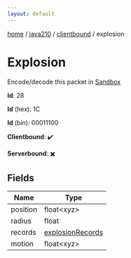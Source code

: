 ```yaml
---
layout: default
---
```


[home](/)  /  [java210](/protocol/java210)  /  [clientbound](/protocol/java210/clientbound)  /  explosion

# Explosion

Encode/decode this packet in [Sandbox](../../../sandbox/java210#clientbound.explosion)

**Id**: 28

**Id** (hex): 1C

**Id** (bin): 00011100

**Clientbound**: ✔️

**Serverbound**: ✖️

## Fields

Name | Type
---|---
position | float&lt;xyz&gt;
radius | float
records | [explosionRecords](/protocol/java210/arrays)
motion | float&lt;xyz&gt;
